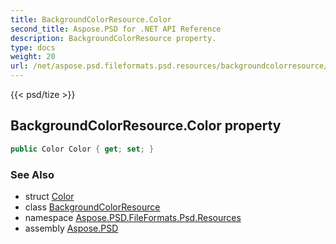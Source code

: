 ```yaml
---
title: BackgroundColorResource.Color
second_title: Aspose.PSD for .NET API Reference
description: BackgroundColorResource property. 
type: docs
weight: 20
url: /net/aspose.psd.fileformats.psd.resources/backgroundcolorresource/color/
---
```

{{< psd/tize >}}
## BackgroundColorResource.Color property

```csharp
public Color Color { get; set; }
```

### See Also

* struct [Color](../../../aspose.psd/color/)
* class [BackgroundColorResource](../)
* namespace [Aspose.PSD.FileFormats.Psd.Resources](../../backgroundcolorresource/)
* assembly [Aspose.PSD](../../../)


